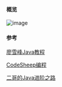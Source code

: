 #### 概览

![image](https://p3-juejin.byteimg.com/tos-cn-i-k3u1fbpfcp/a763b17fbbdd4333ac471beef7fb2318\~tplv-k3u1fbpfcp-zoom-in-crop-mark:1512:0:0:0.awebp)

#### 参考

[廖雪峰Java教程](https://liaoxuefeng.com/books/java/introduction/index.html)

[CodeSheep编程](https://r2coding.com/#/)

[二哥的Java进阶之路](https://javabetter.cn/nio/nio-better-io.html)
